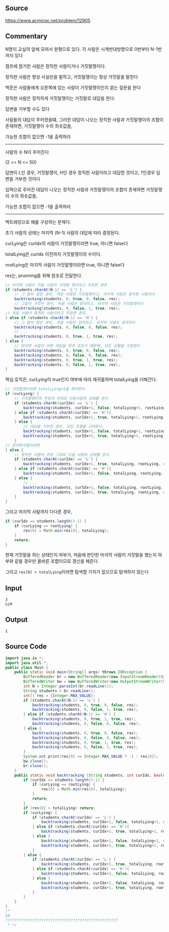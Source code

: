 ## Source

https://www.acmicpc.net/problem/12905  
  
## Commentary
  
N명이 교싶의 앞에 모여서  원형으로 있다. 각 사람은 시계반대방향으로 0번부터 N-1번까지 있다  
  
캠프에 참가한 사람은 정직한 사람이거나 거짓말쟁이다.  
  
정직한 사람은 항상 사실만을 말하고, 거짓말쟁이는 항상 거짓말을 말한다  
  
백준은 사람들에게 오른쪽에 있는 사람이 거짓말쟁이인지 묻는 질문을 한다  
  
정직한 사람은 정직하게 거짓말쟁이는 거짓말로 대답을 한다.  
  
답변을 거부할 수도 있다  
  
사람들의 대답이 주어졌을떄, 그러한 대답이 나오는 정직한 사람과 거짓말쟁이의 조합이 존재하면, 거짓말쟁이 수의 최솟값을,  
  
가능한 조합이 없으면 -1을 출력하라  
  
---  
  
사람의 수 N이 주어진다  
  
(2 <= N <= 50)  
  
답변이 L인 경우, 거짓말쟁이, H인 경우 정직한 사람이라고 대답한 것이고, ?인경우 답변을 거부한 것이다  
  
입력으로 주어진 대답이 나오는 정직한 사람과 거짓말쟁이의 조합이 존재하면 거짓말쟁이 수의 최솟값을,  
  
가능한 조합이 없으면 -1을 출력하라  
  
---  

백트래킹으로 해를 구성하는 문제다.

초기 사람의 상태는 마지막 (N-1) 사람의 대답에 따라 결정된다.

curLying은 curIdx의 사람이 거짓말쟁이라면 true, 아니면 false다

totalLying은 curIdx 이전까지 거짓말쟁이의 수이다.

rootLying은 마지막 사람이 거짓말쟁이라면 true, 아니면 false다

res는, prunning을 위해 참조로 전달한다.

```java
// 마지막 사람이 처음 사람이 거짓말 쟁이라고 주장한 경우
if (students.charAt(N-1) == 'L') {  
	// 그 말이 참인 경우, 처음 사람은 거짓말쟁이고, 마지막 사람은 정직한 사람이다
	backtracking(students, 0, true, 0, false, res);  
	// 그말이 거짓인 경우, 처음 사람은 정직하고, 마지막 사람은 거짓말쟁이다
	backtracking(students, 0, false, 1, true, res);  
// 처음 사람이 정직한 사람이라고 주장한 경우, 
} else if (students.charAt(N-1) == 'H') {  
	// 그 말이 참인 경우, 처음 사람은 정직하고, 마지막 사람도 정직하다
	backtracking(students, 0, false, 0, false, res); 
	// ...
	backtracking(students, 0, true, 1, true, res);  
} else {  
	// 마지막 사람이 어떤 대답을 한지 모르기 때문에, 모든 상황을 가정한다
	backtracking(students, 0, true, 0, false, res);  
	backtracking(students, 0, false, 0, false, res);  
	backtracking(students, 0, true, 1, true, res);  
	backtracking(students, 0, false, 1, true, res);  
}  
```


핵심 로직은, curLying이 true인지 여부에 따라 재귀를하며 totalLying을 더해간다.

```java
// 거짓말쟁이라면 totalLying+1을 해야한다
if (curLying) {  
	// 거짓말쟁이의 주장과 반대로 다음사람의 상태를 둔다
	if (students.charAt(curIdx) == 'L') {  
		backtracking(students, curIdx+1, false, totalLying+1, rootLying, res);  
	} else if (students.charAt(curIdx) == 'H'){  
		backtracking(students, curIdx+1, true, totalLying+1, rootLying, res);  
	} else {  
		// 대답을 거부한 경우, 모든 조합을 고려한다.
		backtracking(students, curIdx+1, false, totalLying+1, rootLying, res);  
		backtracking(students, curIdx+1, true, totalLying+1, rootLying, res);  
	}  
// 정직한사람이라면
} else {  
	// 정직한 사람의 주장 그대로 다음 사람의 상태를 둔다
	if (students.charAt(curIdx) == 'L') {  
		backtracking(students, curIdx+1, true, totalLying, rootLying, res);  
	} else if (students.charAt(curIdx) == 'H'){  
		backtracking(students, curIdx+1, false, totalLying, rootLying, res);  
	} else {  
		// ...
		backtracking(students, curIdx+1, false, totalLying, rootLying, res);  
		backtracking(students, curIdx+1, true, totalLying, rootLying, res);  
	}  
}  
```

그리고 마지막 사람까지 다다른 경우, 

```java
if (curIdx == students.length()-1) {  
	if (curLying == rootLying) {  
		res[0] = Math.min(res[0], totalLying);  
	}  
	return;  
}  
```

현재 거짓말을 하는 상태인지 여부가, 처음에 판단한 마지막 사람이 거짓말을 했는지 여부와 같을 경우만 올바른 조합이므로 갱신을 해준다.

그리고 `res[0] < totalLying`이라면 탐색할 가치가 없으므로 탐색하지 않는다

## Input

```
3  
LLH
```
  
## Output

```
1
```

## Source Code

```java
import java.io.*;  
import java.util.*;  
public class Main {  
    public static void main(String[] args) throws IOException {  
        BufferedReader br = new BufferedReader(new InputStreamReader(System.in));  
        BufferedWriter bw = new BufferedWriter(new OutputStreamWriter(System.out));  
        int N = Integer.parseInt(br.readLine());  
        String students = br.readLine();  
        int[] res = {Integer.MAX_VALUE};  
        if (students.charAt(N-1) == 'L') {  
            backtracking(students, 0, true, 0, false, res);  
            backtracking(students, 0, false, 1, true, res);  
        } else if (students.charAt(N-1) == 'H') {  
            backtracking(students, 0, true, 1, true, res);  
            backtracking(students, 0, false, 0, false, res);  
        } else {  
            backtracking(students, 0, true, 0, false, res);  
            backtracking(students, 0, false, 0, false, res);  
            backtracking(students, 0, true, 1, true, res);  
            backtracking(students, 0, false, 1, true, res);  
        }  
        System.out.print(res[0] == Integer.MAX_VALUE ? -1 : res[0]);  
        bw.close();  
        br.close();  
    }  
    public static void backtracking (String students, int curIdx, boolean curLying, int totalLying, boolean rootLying, int[] res) {  
        if (curIdx == students.length()-1) {  
            if (curLying == rootLying) {  
                res[0] = Math.min(res[0], totalLying);  
            }  
            return;  
        }  
        if (res[0] < totalLying) return;  
        if (curLying) {  
            if (students.charAt(curIdx) == 'L') {  
                backtracking(students, curIdx+1, false, totalLying+1, rootLying, res);  
            } else if (students.charAt(curIdx) == 'H'){  
                backtracking(students, curIdx+1, true, totalLying+1, rootLying, res);  
            } else {  
                backtracking(students, curIdx+1, false, totalLying+1, rootLying, res);  
                backtracking(students, curIdx+1, true, totalLying+1, rootLying, res);  
            }  
        } else {  
            if (students.charAt(curIdx) == 'L') {  
                backtracking(students, curIdx+1, true, totalLying, rootLying, res);  
            } else if (students.charAt(curIdx) == 'H'){  
                backtracking(students, curIdx+1, false, totalLying, rootLying, res);  
            } else {  
                backtracking(students, curIdx+1, false, totalLying, rootLying, res);  
                backtracking(students, curIdx+1, true, totalLying, rootLying, res);  
            }  
        }  
    }  
}  
/*  
50  
??????????????????????????????????????????????????  
 * */
```
